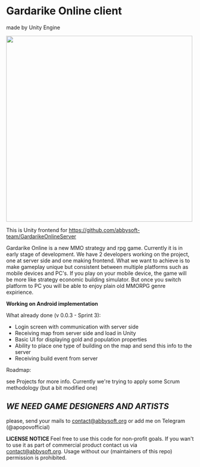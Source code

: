 # Gardarike Online client
made by Unity Engine

<img height="500" src="https://sun9-4.userapi.com/LLqUVr0Zx4XgODjR0idWAxpQyBQZlRCUzz2ofw/qP7oa3AteVs.jpg"/>

This is Unity frontend for https://github.com/abbysoft-team/GardarikeOnlineServer

Gardarike Online is a new MMO strategy and rpg game. Currently it is in early stage of development. We have 2 developers working on the project, one at server side and one making frontend. What we want to achieve is to make gameplay unique but consistent between multiple platforms such as mobile devices and PC's. If you play on your mobile device, the game will be more like strategy economic building simulator. But once you switch platform to PC you will be able to enjoy plain old MMORPG genre expirience.

<b> Working on Android implementation </b>

What already done (v 0.0.3 - Sprint 3):

- Login screen with communication with server side
- Receiving map from server side and load in Unity
- Basic UI for displaying gold and population properties
- Ability to place one type of building on the map and send this info to the server
- Receiving build event from server

Roadmap:

see Projects for more info. Currently we're trying to apply some Scrum methodology (but a bit modified one)



<h2><i>WE NEED GAME DESIGNERS AND ARTISTS</i></h2>

please, send your mails to contact@abbysoft.org or add me on Telegram (@apopovofficial)

<b> LICENSE NOTICE </b>
Feel free to use this code for non-profit goals. If you wan't to use it as part of commercial product contact us via contact@abbysoft.org. Usage without our (maintainers of this repo) permission is prohibited.
